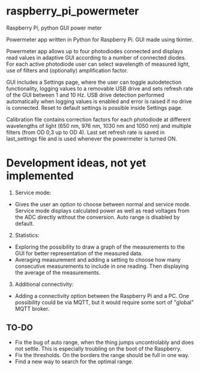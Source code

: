 # raspberry_pi_powermeter
Raspberry Pi, python GUI power meter

Powermeter app written in Python for Raspberry Pi. GUI made using tkinter.

Powermeter app allows up to four photodiodes connected and displays read values in adaptive GUI according to a number of connected diodes. For each active photodiode user can select wavelength of measured light, use of filters and (optionally)
amplification factor. 

GUI includes a Settings page, where the user can toggle autodetection functionality, logging values to a removable USB drive and sets refresh rate of the GUI between 1 and 10 Hz. USB drive detection performed automatically when logging values is enabled
and error is raised if no drive is connected. Reset to default settings is possible inside Settings page.

Calibration file contains correction factors for each photodiode at different wavelengths of light (650 nm, 976 nm, 1030 nm and 1050 nm) and multiple filters (from OD 0,3 up to OD 4). Last set refresh rate is saved in last_settings file and is used
whenever the powermeter is turned ON.

# Development ideas, not yet implemented

1. Service mode:
  - Gives the user an option to choose between normal and service mode. Service mode displays calculated power as well as read voltages from the ADC directly without the conversion. Auto range is disabled by default.

2. Statistics:
  - Exploring the possibility to draw a graph of the measurements to the GUI for better representation of the measured data.
  - Averaging measurement and adding a setting to choose how many consecutive measurements to include in one reading. Then displaying the average of the measurements.

3. Additional connectivity:
  - Adding a connectivity option between the Raspberry Pi and a PC. One possibility could be via MQTT, but it would require some sort of "global" MQTT broker. 

## TO-DO

- Fix the bug of auto range, when the thing jumps uncontrolably and does not settle. This is especially troubling on the boot of the Raspberry.
- Fix the thresholds. On the borders the range should be full in one way.
- Find a new way to search for the optimal range.
